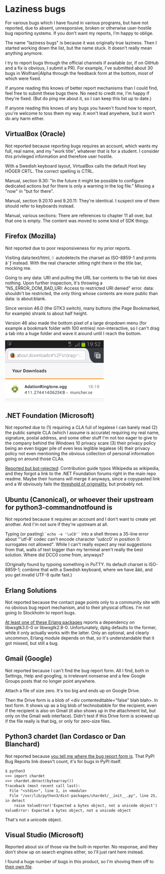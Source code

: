 Laziness bugs
=============

For various bugs which I have found in various programs, but have not reported, due to absent,
unresponsive, broken or otherwise user-hostile bug reporting systems. If you don't want my reports,
I'm happy to oblige.

The name "laziness bugs" is because it was originally true laziness. Then I started working down the
list, but the name stuck. It doesn't really mean anything anymore.

I try to report bugs through the official channels if available (or, if on GitHub and a fix is
obvious, I submit a PR). For example, I've submitted about 30 bugs in Wolfram|Alpha through the
feedback form at the bottom, most of which were fixed.

If anyone reading this knows of better report mechanisms than I could find, feel free to submit
these bugs there. No need to credit me, I'm happy if they're fixed. (But do ping me about it, so I
can keep this list up to date.)

If anyone reading this knows of any bugs you haven't found how to report, you're welcome to toss
them my way. It won't lead anywhere, but it won't do any harm either.

VirtualBox (Oracle)
-------------------

Not reported because reporting bugs requires an account, which wants my full, real name, and my
"work title", whatever that is for a student. I consider this privileged information and therefore
user hostile.

With a Swedish keyboard layout, VirtualBox calls the default Host key HÖGER CRTL. The correct
spelling is CTRL.

Manual, section 9.30: "In the future it might be possible to configure dedicated actions but for
there is only a warning in the log file." Missing a "now" in "but for there".

Manual, section 9.20.10 and 9.20.11: They're identical. I suspect one of them should refer to
keyboards instead.

Manual, various sections: There are references to chapter 11 all over, but that one is empty. The
content was moved to some kind of SDK thingy.

Firefox (Mozilla)
-----------------

Not reported due to poor responsiveness for my prior reports.

Visiting data:text/html,☃ autodetects the charset as ISO-8859-1 and prints â˜ƒ instead. With the
real character sitting right there in the title bar, mocking me.

Going to any data: URI and pulling the URL bar contents to the tab list does nothing. Upon further
inspection, it's throwing a "NS_ERROR_DOM_BAD_URI: Access to restricted URI denied" error. data:
shouldn't be restricted, the only thing whose contents are more public than data: is about:blank.

Since version 46.0 (the GTK3 switch), many buttons (the Page Bookmarked, for example) shrank to
about half height.

Version 46 also made the bottom pixel of a large dropdown menu (for example a bookmark folder with
100 entries) non-interactive, so I can't drag a tab into a huge folder and wave it around until I
reach the bottom.

![Downloaded file: 411.2744140625KB](https://github.com/Alcaro/misctoys/blob/master/firefoxbug.png)

.NET Foundation (Microsoft)
---------------------------

Not reported due to (1) requiring a CLA full of legalese I can barely read (2) the public sample CLA
(which I assume is accurate) requiring my real name, signature, postal address, and some other stuff
I'm not too eager to give to the company behind the Windows 10 privacy scare (3) their privacy
policy being an even bigger pile of even less leglible legalese (4) their privacy policy not even
mentioning the obvious collection of personal information going on around those CLAs.

[Reported but bot-rejected](https://github.com/dotnet/coreclr/pull/1644): Contribution guide typos
Wikipedia as wikipedia, and they forgot a link to the .NET Foundation forums right in the main repo
readme. Maybe their humans will merge it anyways, since a copypasted link and a W obviously fails
the [threshold of originality](https://en.wikipedia.org/wiki/Threshold_of_originality), but probably
not.

Ubuntu (Canonical), or whoever their upstream for python3-commandnotfound is
----------------------------------------------------------------------------

Not reported because it requires an account and I don't want to create yet another. And I'm not sure
if they're upstream at all.

Typing (or pasting) ``` `echo -e '\xC0'` ``` into a shell throws a 35-line error about "'utf-8'
codec can't encode character '\udcc0' in position 0: surrogates not allowed". While I can't really
expect any real suggestions from that, walls of text bigger than my terminal aren't really the best
solution. Where did DCC0 come from, anyways?

(Originally found by typoing something in PuTTY. Its default charset is ISO-8859-1; combine that
with a Swedish keyboard, where we have åäö, and you get invalid UTF-8 quite fast.)

Erlang Solutions
----------------

Not reported because the contact page points only to a community site with no obvious bug report
mechanism, and to their physical offices. I'm not going to Stockholm to report bugs.

[At least one of these Erlang packages](https://www.erlang-solutions.com/downloads/download-erlang-otp)
reports a dependency on libwxgtk3.0-0 or libwxgtk2.8-0. Unfortunately, dpkg defaults to the former,
while it only actually works with the latter. Only an optional, and clearly uncommon,
Erlang module depends on that, so it's understandable that it got missed, but still a bug.

Gmail (Google)
--------------

Not reported because I can't find the bug report form. All I find, both in Settings, Help and
googling, is irrelevant nonsense and a few Google Groups posts that no longer point anywhere.

Attach a file of size zero. It's too big and ends up on Google Drive.

Then the Drive form is a blob of \<div contenteditable="false" blah blah>. In text form. It shows up
as a big blob of technobabble for the recipient, even if the recipient is also on Gmail (it also
shows up in the attachment list, but only on the Gmail web interface). Didn't test if this Drive
form is screwed up if the file really is that big, or only for zero-size files.

Python3 chardet (Ian Cordasco or Dan Blanchard)
-----------------------------------------------

Not reported because [you tell me where the bug report form is](https://pypi.python.org/pypi/chardet).
That PyPI Bug Reports link doesn't count, it's for bugs in PyPI itself.

```
$ python3
>>> import chardet
>>> chardet.detect(bytearray())
Traceback (most recent call last):
  File "<stdin>", line 1, in <module>
  File "/usr/lib/python3/dist-packages/chardet/__init__.py", line 25, in detect
    raise ValueError('Expected a bytes object, not a unicode object')
ValueError: Expected a bytes object, not a unicode object
```

That's not a unicode object.

Visual Studio (Microsoft)
-------------------------

Reported about six of those via the built-in reporter. No response, and they don't show up on search
engines either, so I'll just rant here instead.

I found a huge number of bugs in this product, so I'm shoving them off to
[their own file](vstudiobugs.md).
